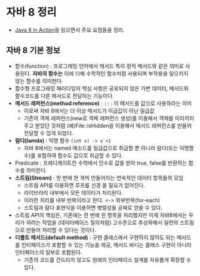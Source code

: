 # 자바 8 정리
- [Java 8 in Action](http://book.naver.com/bookdb/book_detail.nhn?bid=8883567)을 읽으면서 주요 요점들을 정리.

## 자바 8 기본 정보
- 함수(function) : 프로그래밍 언어에서 메서드 특히 정적 메서드와 같은 의미로 사용된다. **자바의 함수는** 이에 더해 수학적인 함수처럼 사용되며 부작용을 일으키지 않는 함수를 의미한다.
- 함수형 프로그래밍 패러다임의 핵심 사항은 공유되지 않은 가변 데이터, 메서드와 함수코드를 다른 메서드로 전달하는 기능이다.
- **메서드 레퍼런스(method reference)** : `::` : 이 메서드를 값으로 사용하라는 의미
  - 이로써 자바 8에서는 더 이상 메서드가 이급값이 아닌 일급값
  - 기존의 객체 레퍼런스(new로 객체 레퍼런스 생성)를 이용해서 객체를 이리저리 주고 받았던 것처럼 (예)File::isHidden을 이용해서 메서드 레퍼런스를 만들어 전달할 수 있게 되었다.
- **람다(lamda)** : 익명 함수 `(int x) -> x +1`
  - 자바 8에서는 named 메소드를 일급값으로 취급할 뿐 아니라 람다(또는 익명함수)를 포함하여 함수도 값으로 취급할 수 있다.
- Predicate : 프레디케이트란 수학에서 인수로 값을 받아 true, false를 반환하는 함수를 의미한다.
- **스트림(Stream)** : 한 번에 한 개씩 만들어지는 연속적인 데이터 항목들의 모임
  - 스트림 API를 이용하면 루프를 신경 쓸 필요가 없어진다.
  - 라이브러리 내부에서 모든 데이터가 처리된다.
  - 이러한 처리를 내부 반복이라고 한다. <-> 외부반복(for-each)
  - 스트림과 람다 표현식을 이용하면 병렬성을 공짜로 얻을 수 있다.
- 스트림 API의 핵심은, 기존에는 한 번에 한 항목을 처리했지만 이제 자바8에서는 우리가 하려는 작업을 (데이터베이스 질의처럼) 고수준으로 추상화해서 일련의 스트림으로 만들어 처리할 수 있다는 것이다.
- **디폴트 메서드(default method)** : 구현 클래스에서 구현하지 않아도 되는 메서드를 인터페이스가 포함할 수 있는 기능을 제공, 메서드 바디는 클래스 구현이 아니라 인터페이스의 일부로 포함된다.
  - 기존의 코드를 건드리지 않고도 원래의 인터페이스 설계를 자유롭게 확장할 수 있다.
